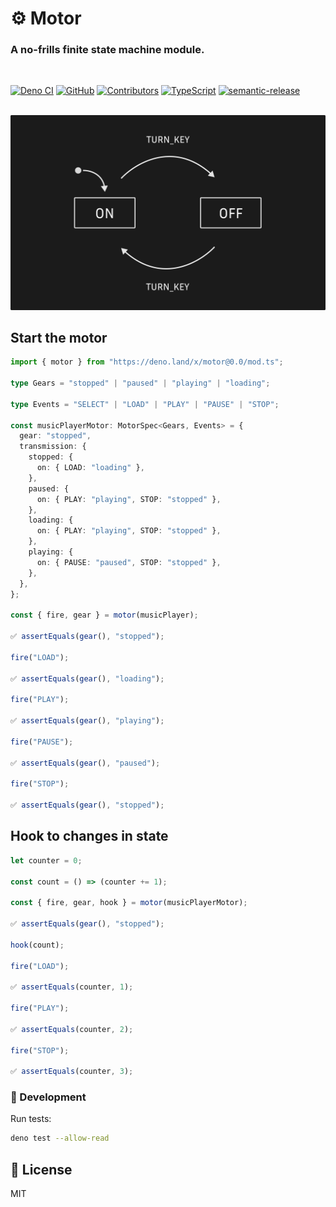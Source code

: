 # ⚙ Motor

### A no-frills finite state machine module.

<br/>

[![Deno CI](https://github.com/sidiousvic/motor/workflows/Deno%20CI/badge.svg)](https://github.com/sidiousvic/motor/actions)
[![GitHub](https://img.shields.io/github/license/sidiousvic/motor)](https://github.com/sidiousvic/motor/blob/master/LICENSE)
[![Contributors](https://img.shields.io/github/contributors/sidiousvic/motor)](https://github.com/sidiousvic/motor/graphs/contributors)
[![TypeScript](https://img.shields.io/badge/types-TypeScript-blue)](https://github.com/sidiousvic/motor)
[![semantic-release](https://img.shields.io/badge/%20%20%F0%9F%93%A6%F0%9F%9A%80-semantic--release-e10079.svg)](https://github.com/semantic-release/semantic-release)

<br/>
<img src="./assets/MOTOR_FSM_TOGGLE_DIAGRAM.png">
<br/>

## Start the motor

```ts
import { motor } from "https://deno.land/x/motor@0.0/mod.ts";

type Gears = "stopped" | "paused" | "playing" | "loading";

type Events = "SELECT" | "LOAD" | "PLAY" | "PAUSE" | "STOP";

const musicPlayerMotor: MotorSpec<Gears, Events> = {
  gear: "stopped",
  transmission: {
    stopped: {
      on: { LOAD: "loading" },
    },
    paused: {
      on: { PLAY: "playing", STOP: "stopped" },
    },
    loading: {
      on: { PLAY: "playing", STOP: "stopped" },
    },
    playing: {
      on: { PAUSE: "paused", STOP: "stopped" },
    },
  },
};

const { fire, gear } = motor(musicPlayer);

✅ assertEquals(gear(), "stopped");

fire("LOAD");

✅ assertEquals(gear(), "loading");

fire("PLAY");

✅ assertEquals(gear(), "playing");

fire("PAUSE");

✅ assertEquals(gear(), "paused");

fire("STOP");

✅ assertEquals(gear(), "stopped");
```

## Hook to changes in state

```ts
let counter = 0;

const count = () => (counter += 1);

const { fire, gear, hook } = motor(musicPlayerMotor);

✅ assertEquals(gear(), "stopped");

hook(count);

fire("LOAD");

✅ assertEquals(counter, 1);

fire("PLAY");

✅ assertEquals(counter, 2);

fire("STOP");

✅ assertEquals(counter, 3);
```

### 🧰 Development

Run tests:

```bash
deno test --allow-read
```

## 📄 License

MIT

